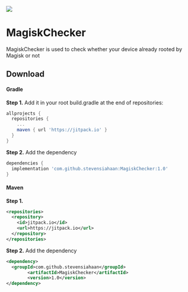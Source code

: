 [![](https://jitpack.io/v/stevensiahaan/MagiskChecker.svg)](https://jitpack.io/#stevensiahaan/MagiskChecker)

# MagiskChecker
MagiskChecker is used to check whether your device already rooted by Magisk or not

## Download
#### Gradle
**Step 1.** Add it in your root build.gradle at the end of repositories:
```gradle
allprojects {
  repositories {
    ...
    maven { url 'https://jitpack.io' }
  }
}
```

 **Step 2.** Add the dependency
```gradle
dependencies {
  implementation 'com.github.stevensiahaan:MagiskChecker:1.0'
}
```
#### Maven
**Step 1.**
```xml
<repositories>
  <repository>
    <id>jitpack.io</id>
    <url>https://jitpack.io</url>
  </repository>
</repositories>
```

 **Step 2.** Add the dependency
```xml
<dependency>
  <groupId>com.github.stevensiahaan</groupId>
	    <artifactId>MagiskChecker</artifactId>
	    <version>1.0</version>
</dependency>
```
